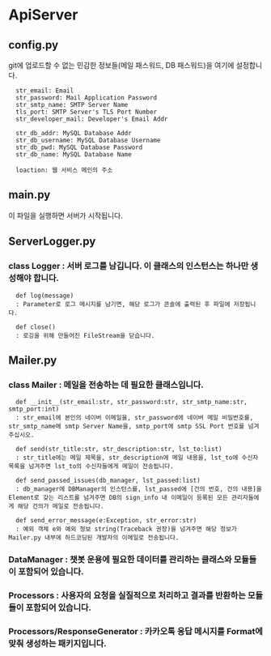 # ApiServer

## config.py
   git에 업로드할 수 없는 민감한 정보들(메일 패스워드, DB 패스워드)을 여기에 설정합니다.
      
      str_email: Email
      str_password: Mail Application Password
      str_smtp_name: SMTP Server Name
      tls_port: SMTP Server's TLS Port Number
      str_developer_mail: Developer's Email Addr

      str_db_addr: MySQL Database Addr
      str_db_username: MySQL Database Username
      str_db_pwd: MySQL Database Password
      str_db_name: MySQL Database Name

      loaction: 웹 서비스 메인의 주소
  
## main.py
   이 파일을 실행하면 서버가 시작됩니다.
  
## ServerLogger.py
### class Logger : 서버 로그를 남깁니다. 이 클래스의 인스턴스는 하나만 생성해야 합니다.
      def log(message)  
      : Parameter로 로그 메시지를 남기면, 해당 로그가 콘솔에 출력된 후 파일에 저장됩니다.

      def close()
      : 로깅을 위해 만들어진 FileStream을 닫습니다.

## Mailer.py
### class Mailer : 메일을 전송하는 데 필요한 클래스입니다.
      def __init__(str_email:str, str_password:str, str_smtp_name:str, smtp_port:int)
      : str_email에 본인의 네이버 이메일을, str_password에 네이버 메일 비밀번호를, str_smtp_name에 smtp Server Name을, smtp_port에 smtp SSL Port 번호를 넘겨주십시오.

      def send(str_title:str, str_description:str, lst_to:list)
      : str_title에는 메일 제목을, str_description에 메일 내용을, lst_to에 수신자 목록을 넘겨주면 lst_to의 수신자들에게 메일이 전송됩니다.

      def send_passed_issues(db_manager, lst_passed:list)
      : db_manager에 DBManager의 인스턴스를, lst_passed에 [건의 번호, 건의 내용]을 Element로 갖는 리스트를 넘겨주면 DB의 sign_info 내 이메일이 등록된 모든 관리자들에게 해당 건의가 메일로 전송됩니다.

      def send_error_message(e:Exception, str_error:str)
      : 예외 객체 e와 예외 정보 string(Traceback 권장)을 넘겨주면 해당 정보가 Mailer.py 내부에 하드코딩된 개발자의 이메일로 전송됩니다.  

### DataManager : 챗봇 운용에 필요한 데이터를 관리하는 클래스와 모듈들이 포함되어 있습니다.
  
### Processors : 사용자의 요청을 실질적으로 처리하고 결과를 반환하는 모듈들이 포함되어 있습니다.

### Processors/ResponseGenerator : 카카오톡 응답 메시지를 Format에 맞춰 생성하는 패키지입니다.